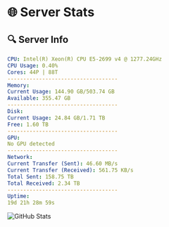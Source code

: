# 🌐 Server Stats
## 🔍 Server Info
```yaml
CPU: Intel(R) Xeon(R) CPU E5-2699 v4 @ 1277.24GHz
CPU Usage: 0.40%
Cores: 44P | 88T
-----------------------------------
Memory:
Current Usage: 144.90 GB/503.74 GB
Available: 355.47 GB
-----------------------------------
Disk:
Current Usage: 24.84 GB/1.71 TB
Free: 1.60 TB
-----------------------------------
GPU:
No GPU detected
-----------------------------------
Network:
Current Transfer (Sent): 46.60 MB/s
Current Transfer (Received): 561.75 KB/s
Total Sent: 158.75 TB
Total Received: 2.34 TB
-----------------------------------
Uptime:
19d 21h 28m 59s
```
![GitHub Stats](https://img.shields.io/badge/Updated-2025-02-27_20:12:17-blue)
